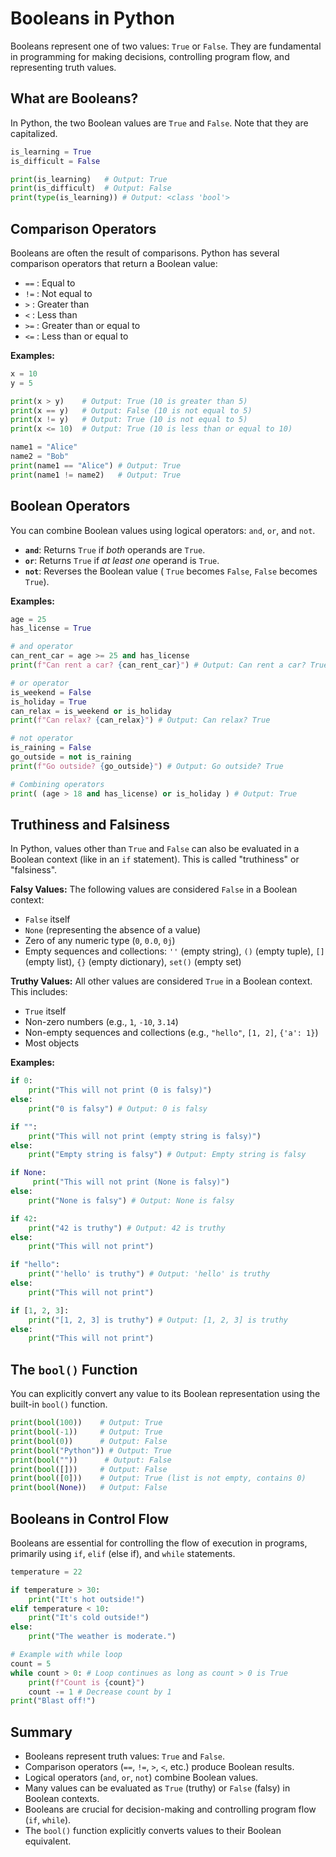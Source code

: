 # Booleans in Python

Booleans represent one of two values: `True` or `False`. They are fundamental in programming for making decisions, controlling program flow, and representing truth values.

## What are Booleans?

In Python, the two Boolean values are `True` and `False`. Note that they are capitalized.

```python
is_learning = True
is_difficult = False

print(is_learning)   # Output: True
print(is_difficult)  # Output: False
print(type(is_learning)) # Output: <class 'bool'>
```

## Comparison Operators

Booleans are often the result of comparisons. Python has several comparison operators that return a Boolean value:

*   `==` : Equal to
*   `!=` : Not equal to
*   `>`  : Greater than
*   `<`  : Less than
*   `>=` : Greater than or equal to
*   `<=` : Less than or equal to

**Examples:**

```python
x = 10
y = 5

print(x > y)    # Output: True (10 is greater than 5)
print(x == y)   # Output: False (10 is not equal to 5)
print(x != y)   # Output: True (10 is not equal to 5)
print(x <= 10)  # Output: True (10 is less than or equal to 10)

name1 = "Alice"
name2 = "Bob"
print(name1 == "Alice") # Output: True
print(name1 != name2)   # Output: True
```

## Boolean Operators

You can combine Boolean values using logical operators: `and`, `or`, and `not`.

*   **`and`**: Returns `True` if *both* operands are `True`.
*   **`or`**: Returns `True` if *at least one* operand is `True`.
*   **`not`**: Reverses the Boolean value ( `True` becomes `False`, `False` becomes `True`).

**Examples:**

```python
age = 25
has_license = True

# and operator
can_rent_car = age >= 25 and has_license
print(f"Can rent a car? {can_rent_car}") # Output: Can rent a car? True

# or operator
is_weekend = False
is_holiday = True
can_relax = is_weekend or is_holiday
print(f"Can relax? {can_relax}") # Output: Can relax? True

# not operator
is_raining = False
go_outside = not is_raining
print(f"Go outside? {go_outside}") # Output: Go outside? True

# Combining operators
print( (age > 18 and has_license) or is_holiday ) # Output: True
```

## Truthiness and Falsiness

In Python, values other than `True` and `False` can also be evaluated in a Boolean context (like in an `if` statement). This is called "truthiness" or "falsiness".

**Falsy Values:**
The following values are considered `False` in a Boolean context:
*   `False` itself
*   `None` (representing the absence of a value)
*   Zero of any numeric type (`0`, `0.0`, `0j`)
*   Empty sequences and collections: `''` (empty string), `()` (empty tuple), `[]` (empty list), `{}` (empty dictionary), `set()` (empty set)

**Truthy Values:**
All other values are considered `True` in a Boolean context. This includes:
*   `True` itself
*   Non-zero numbers (e.g., `1`, `-10`, `3.14`)
*   Non-empty sequences and collections (e.g., `"hello"`, `[1, 2]`, `{'a': 1}`)
*   Most objects

**Examples:**

```python
if 0:
    print("This will not print (0 is falsy)")
else:
    print("0 is falsy") # Output: 0 is falsy

if "":
    print("This will not print (empty string is falsy)")
else:
    print("Empty string is falsy") # Output: Empty string is falsy

if None:
     print("This will not print (None is falsy)")
else:
    print("None is falsy") # Output: None is falsy

if 42:
    print("42 is truthy") # Output: 42 is truthy
else:
    print("This will not print")

if "hello":
    print("'hello' is truthy") # Output: 'hello' is truthy
else:
    print("This will not print")

if [1, 2, 3]:
    print("[1, 2, 3] is truthy") # Output: [1, 2, 3] is truthy
else:
    print("This will not print")
```

## The `bool()` Function

You can explicitly convert any value to its Boolean representation using the built-in `bool()` function.

```python
print(bool(100))    # Output: True
print(bool(-1))     # Output: True
print(bool(0))      # Output: False
print(bool("Python")) # Output: True
print(bool(""))      # Output: False
print(bool([]))     # Output: False
print(bool([0]))    # Output: True (list is not empty, contains 0)
print(bool(None))   # Output: False
```

## Booleans in Control Flow

Booleans are essential for controlling the flow of execution in programs, primarily using `if`, `elif` (else if), and `while` statements.

```python
temperature = 22

if temperature > 30:
    print("It's hot outside!")
elif temperature < 10:
    print("It's cold outside!")
else:
    print("The weather is moderate.")

# Example with while loop
count = 5
while count > 0: # Loop continues as long as count > 0 is True
    print(f"Count is {count}")
    count -= 1 # Decrease count by 1
print("Blast off!")
```

## Summary

*   Booleans represent truth values: `True` and `False`.
*   Comparison operators (`==`, `!=`, `>`, `<`, etc.) produce Boolean results.
*   Logical operators (`and`, `or`, `not`) combine Boolean values.
*   Many values can be evaluated as `True` (truthy) or `False` (falsy) in Boolean contexts.
*   Booleans are crucial for decision-making and controlling program flow (`if`, `while`).
*   The `bool()` function explicitly converts values to their Boolean equivalent.